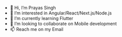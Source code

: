 - 👋 Hi, I’m Prayas Singh
- 👀 I’m interested in Angular/React/Next.js/Node.js 
- 🌱 I’m currently learning Flutter
- 💞️ I’m looking to collaborate on Mobile development
- 📫 Reach me on my Email

<!---
prayas-rockwell/prayas-rockwell is a ✨ special ✨ repository because its `README.md` (this file) appears on your GitHub profile.
You can click the Preview link to take a look at your changes.
--->
